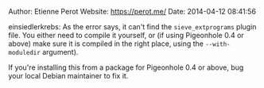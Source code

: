 Author: Etienne Perot
Website: https://perot.me/
Date: 2014-04-12 08:41:56

einsiedlerkrebs: As the error says, it can't find the `sieve_extprograms` plugin file. You either need to compile it yourself, or (if using Pigeonhole 0.4 or above) make sure it is compiled in the right place, using the `--with-moduledir` argument).

If you're installing this from a package for Pigeonhole 0.4 or above, bug your local Debian maintainer to fix it.
